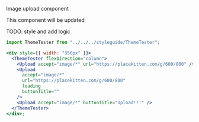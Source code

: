 Image upload component

This component will be updated

TODO: style and add logic

```jsx
import ThemeTester from "../../../styleguide/ThemeTester";

<div style={{ width: "350px" }}>
  <ThemeTester flexDirection="column">
    <Upload accept="image/*" url="https://placekitten.com/g/600/800" />
    <Upload
      accept="image/*"
      url="https://placekitten.com/g/600/800"
      loading
      buttonTitle=""
    />
    <Upload accept="image/*" buttonTitle="Upload!!!" />
  </ThemeTester>
</div>;
```
